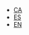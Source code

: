 * [CA][1]
* [ES][2]
* [EN][3]

[1]: https://github.com/Egatuts/EgaUriJS/wiki/Inici
[2]: https://github.com/Egatuts/EgaUriJS/wiki/Inicio
[3]: https://github.com/Egatuts/EgaUriJS/wiki/Home
